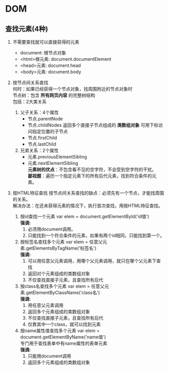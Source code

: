 # DOM

## 查找元素(4种)

1. 不需要查找就可以直接获得的元素
   - document:    根节点对象
   - \<html>根元素:    document.documentElement
   - \<head>元素:    document.head
   - \<body>元素:    document.body
1. 按节点间关系查找  
何时：如果已经获得一个节点对象，找周围附近的节点对象时  
节点树：包含 __所有网页内容__ 的完整树结构  
包括：2大类关系
   1. 父子关系：4个属性
      - 节点.parentNode
      - 节点.childNodes
返回多个直接子节点组成的 __类数组对象__ 可用下标访问指定位置的子节点  
      - 节点.firstChild
      - 节点.lastChild
   1. 兄弟关系：2个属性
      - 元素.previousElementSibling
      - 元素.nextElementSibling  
__元素树的优点__：不包含看不见的空字符，不会受到空字符的干扰。  
__鄙视题__：遍历一个指定元素下的所有后代元素，找到符合条件的元素。

1. 按HTML特征查找
按节点间关系查找的缺点：必须先有一个节点，才能找周围的关系。  
解决办法：在还未获得元素的情况下，执行首次查找，用按HTML特征查找。  
   1. 按id查找一个元素
var elem = document.getElementById('id值')  
__强调:__  
      1. 必须用document调用。
      2. 只能找到一个符合条件的元素，如果有两个id相同，只能找到第一个。
   1. 按标签名查找多个元素
var elem = 任意父元素.getElementsByTagName('标签名')  
__强调:__
      1. 可以用任意父元素调用，用哪个父元素调用，就只在哪个父元素下查找
      2. 返回对个元素组成的类数组对象
      3. 不仅查找直接子元素，且查找所有后代
   1. 按class名查找多个元素
var elem = 任意父元素.getElementByClassName('class名')  
__强调:__
      1. 用任意父元素调用
      2. 返回多个元素组成的类数组对象
      3. 不仅查找直接子元素，且查找所有后代
      4. 仅靠其中一个class，就可以找到元素
   1. 按name属性值查找多个元素
var elem = document.getElementByName('name值')  
专门用于查找表单中有name属性的表单元素  
__强调:__
      1. 只能用document调用
      2. 返回多个元素组成的类数组对象
